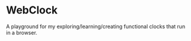 # WebClock
A playground for my exploring/learning/creating functional clocks that run in a browser.
